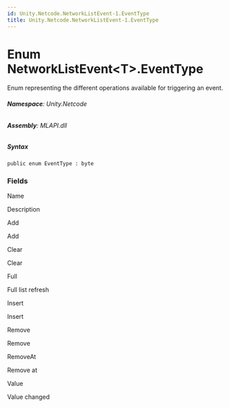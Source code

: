 ```yaml
---
id: Unity.Netcode.NetworkListEvent-1.EventType
title: Unity.Netcode.NetworkListEvent-1.EventType
---
```


# Enum NetworkListEvent\<T\>.EventType


Enum representing the different operations available for triggering an
event.






###### **Namespace**: Unity.Netcode

###### **Assembly**: MLAPI.dll

##### Syntax


``` lang-csharp
public enum EventType : byte
```



### Fields

Name









Description

Add

Add

Clear

Clear

Full

Full list refresh

Insert

Insert

Remove

Remove

RemoveAt

Remove at

Value

Value changed


